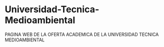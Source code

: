 # Universidad-Tecnica-Medioambiental
PAGINA WEB DE LA OFERTA ACADEMICA DE LA UNIVERSIDAD TECNICA MEDIOAMBIENTAL
